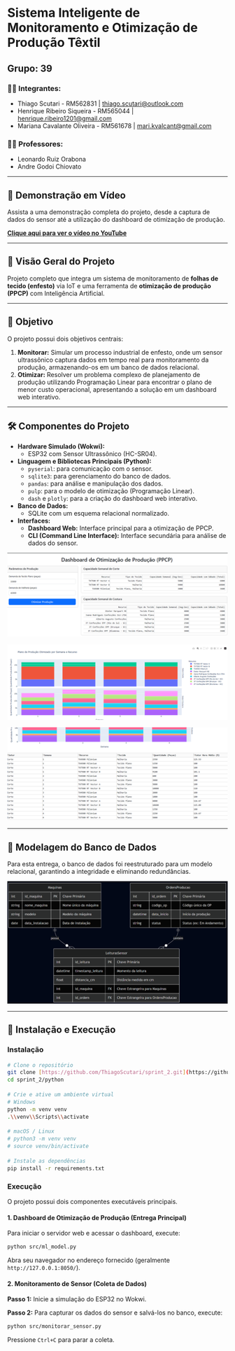 # Sistema Inteligente de Monitoramento e Otimização de Produção Têxtil

## Grupo: 39

### 👨‍💻 Integrantes:
* Thiago Scutari - RM562831 | [thiago.scutari@outlook.com](mailto:thiago.scutari@outlook.com)
* Henrique Ribeiro Siqueira - RM565044 | [henrique.ribeiro1201@gmail.com](mailto:henrique.ribeiro1201@gmail.com)
* Mariana Cavalante Oliveira - RM561678 | [mari.kvalcant@gmail.com](mailto:mari.kvalcant@gmail.com)

### 👩‍🏫 Professores:
* Leonardo Ruiz Orabona
* Andre Godoi Chiovato

---

## 🎥 Demonstração em Vídeo

Assista a uma demonstração completa do projeto, desde a captura de dados do sensor até a utilização do dashboard de otimização de produção.

**[Clique aqui para ver o vídeo no YouTube](https://youtu.be/Im8_M_dCf0Q)**

---

## 📖 Visão Geral do Projeto

Projeto completo que integra um sistema de monitoramento de **folhas de tecido (enfesto)** via IoT e uma ferramenta de **otimização de produção (PPCP)** com Inteligência Artificial.

---

## 🎯 Objetivo

O projeto possui dois objetivos centrais:
1.  **Monitorar:** Simular um processo industrial de enfesto, onde um sensor ultrassônico captura dados em tempo real para monitoramento da produção, armazenando-os em um banco de dados relacional.
2.  **Otimizar:** Resolver um problema complexo de planejamento de produção utilizando Programação Linear para encontrar o plano de menor custo operacional, apresentando a solução em um dashboard web interativo.

---

## 🛠️ Componentes do Projeto

- **Hardware Simulado (Wokwi):**
  - ESP32 com Sensor Ultrassônico (HC-SR04).
- **Linguagem e Bibliotecas Principais (Python):**
  - `pyserial`: para comunicação com o sensor.
  - `sqlite3`: para gerenciamento do banco de dados.
  - `pandas`: para análise e manipulação dos dados.
  - `pulp`: para o modelo de otimização (Programação Linear).
  - `dash` e `plotly`: para a criação do dashboard web interativo.
- **Banco de Dados:**
  - SQLite com um esquema relacional normalizado.
- **Interfaces:**
  - **Dashboard Web:** Interface principal para a otimização de PPCP.
  - **CLI (Command Line Interface):** Interface secundária para análise de dados do sensor.

![Confiurações](docs/main.png)

![Gráficos](docs/cap_prod.png)

![fator de custo](docs/fator.png)


---

## 🔩 Modelagem do Banco de Dados

Para esta entrega, o banco de dados foi reestruturado para um modelo relacional, garantindo a integridade e eliminando redundâncias.

![Diagrama Entidade-Relacionamento](docs/der.png)

---

## 🚀 Instalação e Execução

### Instalação

```bash
# Clone o repositório
git clone [https://github.com/ThiagoScutari/sprint_2.git](https://github.com/ThiagoScutari/sprint_3.git)
cd sprint_2/python

# Crie e ative um ambiente virtual
# Windows
python -m venv venv
.\\venv\\Scripts\\activate

# macOS / Linux
# python3 -m venv venv
# source venv/bin/activate

# Instale as dependências
pip install -r requirements.txt
```

### Execução

O projeto possui dois componentes executáveis principais.

#### 1. Dashboard de Otimização de Produção (Entrega Principal)

Para iniciar o servidor web e acessar o dashboard, execute:
```bash
python src/ml_model.py
```
Abra seu navegador no endereço fornecido (geralmente `http://127.0.0.1:8050/`).

#### 2. Monitoramento de Sensor (Coleta de Dados)

**Passo 1:** Inicie a simulação do ESP32 no Wokwi.

**Passo 2:** Para capturar os dados do sensor e salvá-los no banco, execute:
```bash
python src/monitorar_sensor.py
```
Pressione `Ctrl+C` para parar a coleta.